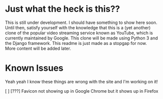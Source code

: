 # Just what the heck is this??
This is still under development. I should have something to show here soon. Until then, satisfy yourself with the knowledge that this is a (yet another) clone of the popular video streaming service known as YouTube, which is currently maintained by Google. This clone will be made using Python 3 and the Django framework. This readme is just made as a stopgap for now. More content will be added later.

# Known Issues
Yeah yeah I know these things are wrong with the site and I'm working on it!

[ ] [???] Favicon not showing up in Google Chrome but it shows up in Firefox
